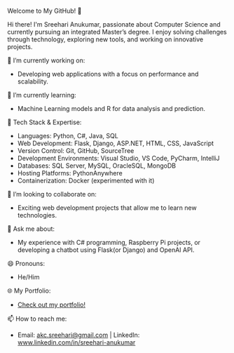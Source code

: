 Welcome to My GitHub! 👋

Hi there! I'm Sreehari Anukumar, passionate about Computer Science and currently pursuing an integrated Master’s degree. I enjoy solving challenges through technology, exploring new tools, and working on innovative projects.

🔭 I’m currently working on:
- Developing web applications with a focus on performance and scalability.
  
🌱 I’m currently learning:
- Machine Learning models and R for data analysis and prediction.

🎯 Tech Stack & Expertise:
- Languages: Python, C#, Java, SQL
- Web Development: Flask, Django, ASP.NET, HTML, CSS, JavaScript
- Version Control: Git, GitHub, SourceTree
- Development Environments: Visual Studio, VS Code, PyCharm, IntelliJ
- Databases: SQL Server, MySQL, OracleSQL, MongoDB
- Hosting Platforms: PythonAnywhere
- Containerization: Docker (experimented with it)

👯 I’m looking to collaborate on:
- Exciting web development projects that allow me to learn new technologies.

💬 Ask me about:
- My experience with C# programming, Raspberry Pi projects, or developing a chatbot using Flask(or Django) and OpenAI API.

😄 Pronouns:
- He/Him

🌐 My Portfolio:
- [Check out my portfolio!](https://sreeharia.pythonanywhere.com/)

📫 How to reach me:
- Email: akc.sreehari@gmail.com | LinkedIn: www.linkedin.com/in/sreehari-anukumar
